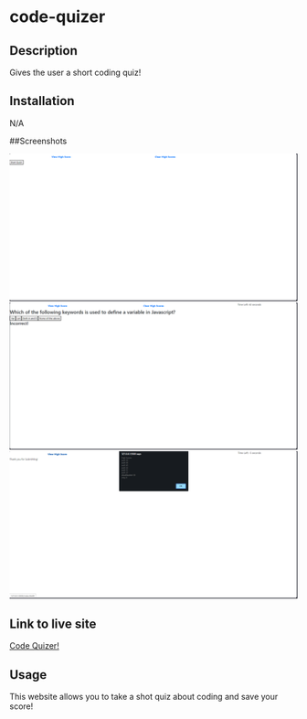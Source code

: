 # code-quizer

## Description

Gives the user a short coding quiz!

## Installation

N/A

##Screenshots

![alt text](assets/imgs/screenshot.png)
![alt text](assets/imgs/screenshot1.png)
![alt text](assets/imgs/screenshot2.png)

## Link to live site

[Code Quizer!](https://uturaiden.github.io/code-quizer/)

## Usage

This website allows you to take a shot quiz about coding and save your score!
